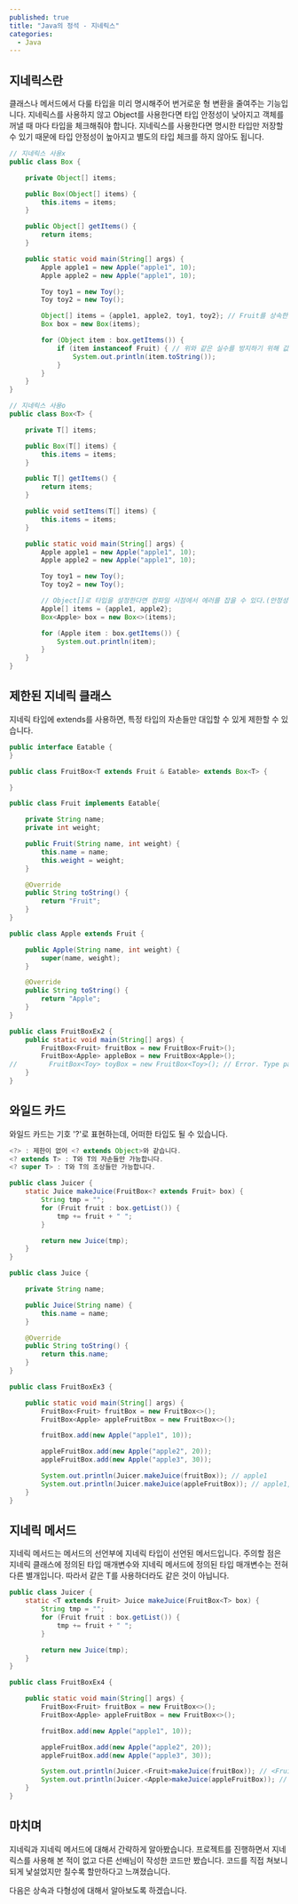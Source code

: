```yaml
---
published: true
title: "Java의 정석 - 지네릭스"
categories:
  - Java
---
```




## 지네릭스란
클래스나 메서드에서 다룰 타입을 미리 명시해주어 번거로운 형 변환을 줄여주는 기능입니다. 지네릭스를 사용하지 않고 Object를 사용한다면 타입 안정성이 낮아지고 객체를 꺼낼 때 마다 타입을 체크해줘야 합니다. 지네릭스를 사용한다면 명시한 타입만 저장할 수 있기 때문에 타입 안정성이 높아지고 별도의 타입 체크를 하지 않아도 됩니다.

~~~java
// 지네릭스 사용x
public class Box {

    private Object[] items;

    public Box(Object[] items) {
        this.items = items;
    }

    public Object[] getItems() {
        return items;
    }

    public static void main(String[] args) {
        Apple apple1 = new Apple("apple1", 10);
        Apple apple2 = new Apple("apple1", 10);

        Toy toy1 = new Toy();
        Toy toy2 = new Toy();

        Object[] items = {apple1, apple2, toy1, toy2}; // Fruit를 상속한 것만 Box에 넣어줘야 하는데 Toy도 넣음.
        Box box = new Box(items);

        for (Object item : box.getItems()) {
            if (item instanceof Fruit) { // 위와 같은 실수를 방지하기 위해 값을 넣을 때와 뺄 때 타입 체크를 해줘야 함.
                System.out.println(item.toString());
            }
        }
    }
}
~~~

~~~java
// 지네릭스 사용o
public class Box<T> {

    private T[] items;

    public Box(T[] items) {
        this.items = items;
    }

    public T[] getItems() {
        return items;
    }

    public void setItems(T[] items) {
        this.items = items;
    }

    public static void main(String[] args) {
        Apple apple1 = new Apple("apple1", 10);
        Apple apple2 = new Apple("apple1", 10);

        Toy toy1 = new Toy();
        Toy toy2 = new Toy();

        // Object[]로 타입을 설정한다면 컴파일 시점에서 에러를 잡을 수 있다.(안정성이 높아짐)
        Apple[] items = {apple1, apple2};
        Box<Apple> box = new Box<>(items);

        for (Apple item : box.getItems()) {
            System.out.println(item);
        }
    }
}
~~~


## 제한된 지네릭 클래스 
지네릭 타입에 extends를 사용하면, 특정 타입의 자손들만 대입할 수 있게 제한할 수 있습니다.

~~~java
public interface Eatable {
}
~~~

~~~java
public class FruitBox<T extends Fruit & Eatable> extends Box<T> {

}
~~~

~~~java
public class Fruit implements Eatable{

    private String name;
    private int weight;

    public Fruit(String name, int weight) {
        this.name = name;
        this.weight = weight;
    }

    @Override
    public String toString() {
        return "Fruit";
    }
}

~~~

~~~java
public class Apple extends Fruit {

    public Apple(String name, int weight) {
        super(name, weight);
    }

    @Override
    public String toString() {
        return "Apple";
    }
}
~~~

~~~java
public class FruitBoxEx2 {
    public static void main(String[] args) {
        FruitBox<Fruit> fruitBox = new FruitBox<Fruit>();
        FruitBox<Apple> appleBox = new FruitBox<Apple>();
//        FruitBox<Toy> toyBox = new FruitBox<Toy>(); // Error. Type parameter 'javaPractice.Toy' is not within its bound; should extend 'javaPractice.Fruit'
    }
}
~~~

## 와일드 카드
와일드 카드는 기호 '?'로 표현하는데, 어떠한 타입도 될 수 있습니다.

~~~java
<?> : 제한이 없어 <? extends Object>와 같습니다.
<? extends T> : T와 T의 자손들만 가능합니다.
<? super T> : T와 T의 조상들만 가능합니다.
~~~

~~~java
public class Juicer {
    static Juice makeJuice(FruitBox<? extends Fruit> box) {
        String tmp = "";
        for (Fruit fruit : box.getList()) {
            tmp += fruit + " ";
        }

        return new Juice(tmp);
    }
}
~~~

~~~java
public class Juice {

    private String name;

    public Juice(String name) {
        this.name = name;
    }

    @Override
    public String toString() {
        return this.name;
    }
}
~~~

~~~java
public class FruitBoxEx3 {

    public static void main(String[] args) {
        FruitBox<Fruit> fruitBox = new FruitBox<>();
        FruitBox<Apple> appleFruitBox = new FruitBox<>();

        fruitBox.add(new Apple("apple1", 10));

        appleFruitBox.add(new Apple("apple2", 20));
        appleFruitBox.add(new Apple("apple3", 30));

        System.out.println(Juicer.makeJuice(fruitBox)); // apple1
        System.out.println(Juicer.makeJuice(appleFruitBox)); // apple1, apple2
    }
}
~~~

## 지네릭 메서드
지네릭 메서드는 메서드의 선언부에 지네릭 타입이 선언된 메서드입니다. 주의할 점은 지네릭 클래스에 정의된 타입 매개변수와 지네릭 메서드에 정의된 타입 매개변수는 전혀 다른 별개입니다. 따라서 같은 T를 사용하더라도 같은 것이 아닙니다.

~~~java
public class Juicer {
    static <T extends Fruit> Juice makeJuice(FruitBox<T> box) {
        String tmp = "";
        for (Fruit fruit : box.getList()) {
            tmp += fruit + " ";
        }

        return new Juice(tmp);
    }
}
~~~

~~~java
public class FruitBoxEx4 {

    public static void main(String[] args) {
        FruitBox<Fruit> fruitBox = new FruitBox<>();
        FruitBox<Apple> appleFruitBox = new FruitBox<>();

        fruitBox.add(new Apple("apple1", 10));

        appleFruitBox.add(new Apple("apple2", 20));
        appleFruitBox.add(new Apple("apple3", 30));

        System.out.println(Juicer.<Fruit>makeJuice(fruitBox)); // <Fruit> 생략 가능 (컴파일러가 추정)
        System.out.println(Juicer.<Apple>makeJuice(appleFruitBox)); // <Apple> 생략 가능 (컴파일러가 추정)
    }
}
~~~

## 마치며
지네릭과 지네릭 메서드에 대해서 간략하게 알아봤습니다. 프로젝트를 진행하면서 지네릭스를 사용해 본 적이 없고 다른 선배님이 작성한 코드만 봤습니다. 코드를 직접 쳐보니 되게 낯설었지만 칠수록 할만하다고 느껴졌습니다.

다음은 상속과 다형성에 대해서 알아보도록 하겠습니다.

